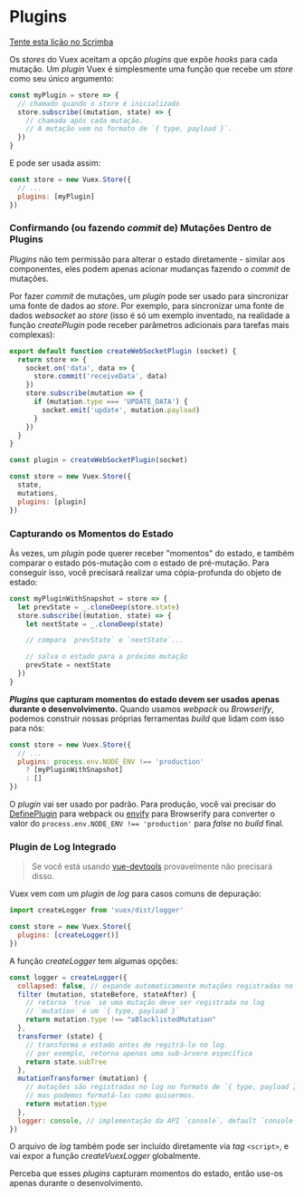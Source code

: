 # Plugins

<div class="scrimba"><a href="https://scrimba.com/p/pnyzgAP/cvp8ZkCR" target="_blank" rel="noopener noreferrer">Tente esta lição no Scrimba</a></div>

Os _stores_ do Vuex aceitam a opção _plugins_ que expõe _hooks_ para cada mutação. Um _plugin_ Vuex é simplesmente uma função que recebe um _store_ como seu único argumento:

``` js
const myPlugin = store => {
  // chamado quando o store é inicializado
  store.subscribe((mutation, state) => {
    // chamada após cada mutação.
    // A mutação vem no formato de `{ type, payload }`.
  })
}
```

E pode ser usada assim:

``` js
const store = new Vuex.Store({
  // ...
  plugins: [myPlugin]
})
```

### Confirmando (ou fazendo _commit_ de) Mutações Dentro de Plugins

_Plugins_ não tem permissão para alterar o estado diretamente - similar aos componentes, eles podem apenas acionar mudanças fazendo o _commit_ de mutações.

Por fazer _commit_ de mutações, um _plugin_ pode ser usado para sincronizar uma fonte de dados ao _store_. Por exemplo, para sincronizar uma fonte de dados _websocket_ ao _store_ (isso é só um exemplo inventado, na realidade a função _createPlugin_ pode receber parâmetros adicionais para tarefas mais complexas):

``` js
export default function createWebSocketPlugin (socket) {
  return store => {
    socket.on('data', data => {
      store.commit('receiveData', data)
    })
    store.subscribe(mutation => {
      if (mutation.type === 'UPDATE_DATA') {
        socket.emit('update', mutation.payload)
      }
    })
  }
}
```

``` js
const plugin = createWebSocketPlugin(socket)

const store = new Vuex.Store({
  state,
  mutations,
  plugins: [plugin]
})
```

### Capturando os Momentos do Estado

Às vezes, um _plugin_ pode querer receber "momentos" do estado, e também comparar o estado pós-mutação com o estado de pré-mutação. Para conseguir isso, você precisará realizar uma cópia-profunda do objeto de estado:

``` js
const myPluginWithSnapshot = store => {
  let prevState = _.cloneDeep(store.state)
  store.subscribe((mutation, state) => {
    let nextState = _.cloneDeep(state)

    // compara `prevState` e `nextState`...

    // salva o estado para a próxima mutação
    prevState = nextState
  })
}
```

**_Plugins_ que capturam momentos do estado devem ser usados apenas durante o desenvolvimento.** Quando usamos _webpack_ ou _Browserify_, podemos construir nossas próprias ferramentas _build_ que lidam com isso para nós:

``` js
const store = new Vuex.Store({
  // ...
  plugins: process.env.NODE_ENV !== 'production'
    ? [myPluginWithSnapshot]
    : []
})
```

O _plugin_ vai ser usado por padrão. Para produção, você vai precisar do [DefinePlugin](https://webpack.github.io/docs/list-of-plugins.html#defineplugin) para webpack ou [envify](https://github.com/hughsk/envify) para Browserify para converter o valor do `process.env.NODE_ENV !== 'production'` para _false_ no _build_ final.

### Plugin de Log Integrado

> Se você está usando [vue-devtools](https://github.com/vuejs/vue-devtools) provavelmente não precisará disso.

Vuex vem com um _plugin_ de _log_ para casos comuns de depuração:

``` js
import createLogger from 'vuex/dist/logger'

const store = new Vuex.Store({
  plugins: [createLogger()]
})
```

A função _createLogger_ tem algumas opções:

``` js
const logger = createLogger({
  collapsed: false, // expande automaticamente mutações registradas no log
  filter (mutation, stateBefore, stateAfter) {
    // retorna `true` se uma mutação deve ser registrada no log
    // `mutation` é um `{ type, payload }`
    return mutation.type !== "aBlacklistedMutation"
  },
  transformer (state) {
    // transforma o estado antes de regitrá-lo no log.
    // por exemplo, retorna apenas uma sub-árvore específica
    return state.subTree
  },
  mutationTransformer (mutation) {
    // mutações são registradas no log no formato de `{ type, payload }`
    // mas podemos formatá-las como quisermos.
    return mutation.type
  },
  logger: console, // implementação da API `console`, default `console`
})
```

O arquivo de _log_ também pode ser incluído diretamente via _tag_ `<script>`, e vai expor a função _createVuexLogger_ globalmente.

Perceba que esses _plugins_ capturam momentos do estado, então use-os apenas durante o desenvolvimento.
